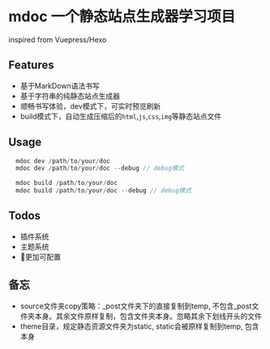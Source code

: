 # mdoc 一个静态站点生成器学习项目

inspired from Vuepress/Hexo

## Features

- 基于MarkDown语法书写
- 基于字符串的纯静态站点生成器
- 顺畅书写体验，dev模式下，可实时预览刷新
- build模式下，自动生成压缩后的`html`,`js`,`css`,`img`等静态站点文件

## Usage

``` js
  mdoc dev /path/to/your/doc
  mdoc dev /path/to/your/doc --debug // debug模式

  mdoc build /path/to/your/doc
  mdoc build /path/to/your/doc --debug // debug模式
```

## Todos

- 插件系统
- 主题系统
- 更加可配置

## 备忘

- source文件夹copy策略：_post文件夹下的直接复制到temp, 不包含_post文件夹本身。其余文件原样复制，包含文件夹本身。忽略其余下划线开头的文件
- theme目录，规定静态资源文件夹为static, static会被原样复制到temp, 包含本身